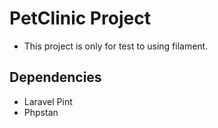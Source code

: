 # PetClinic Project

- This project is only for test to using filament.


## Dependencies
- Laravel Pint
- Phpstan
